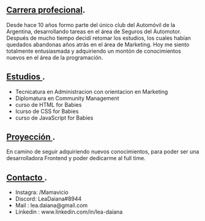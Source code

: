 
## <ins>Carrera profecional</ins>.

 Desde hace 10 años formo parte del único club del Automóvil de la Argentina, desarrollando tareas en el área de Seguros del Automotor. Después de mucho tiempo decidí retomar los estudios, los cuales habían quedados abandonas años atrás en el área de Marketing. 
 Hoy me siento totalmente entusiasmada y adquiriendo un montón de conocimientos nuevos en el área de la programación.

## <ins> Estudios </ins>.

<ul><li>Tecnicatura en Administracion con orientacion en Marketing</li>
<li>Diplomatura en Community Management</li>
<li>curso de HTML for Babies</li>
<li>Icurso de CSS for Babies</li>
<li>curso de JavaScript for Babies</li></ul>



## <ins> Proyección </ins>.

 En camino de seguir adquiriendo nuevos conocimientos, para poder ser una desarrolladora Frontend y poder dedicarme al full time.


## <ins> Contacto  </ins>.

<ul><li> Instagra: /Mamavicio</li>
<li> Discord: LeaDaiana#8944 </li>
<li> Mail : lea.daiana@gmail.com </li>
<li> Linkedin : www.linkedin.com/in/lea-daiana </li></ul>


<!--
**Leadaiana/Leadaiana** is a ✨ _special_ ✨ repository because its `README.md` (this file) appears on your GitHub profile.

Here are some ideas to get you started:

- 🔭 I’m currently working on ...
- 🌱 I’m currently learning ...
- 👯 I’m looking to collaborate on ...
- 🤔 I’m looking for help with ...
- 💬 Ask me about ...
- 📫 How to reach me: ...
- 😄 Pronouns: ...
- ⚡ Fun fact: ...
-->
